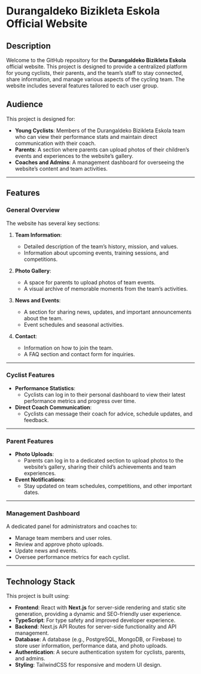 # Durangaldeko Bizikleta Eskola Official Website

## Description

Welcome to the GitHub repository for the **Durangaldeko Bizikleta Eskola** official website. This project is designed to provide a centralized platform for young cyclists, their parents, and the team’s staff to stay connected, share information, and manage various aspects of the cycling team. The website includes several features tailored to each user group.

## Audience

This project is designed for:

- **Young Cyclists**: Members of the Durangaldeko Bizikleta Eskola team who can view their performance stats and maintain direct communication with their coach.
- **Parents**: A section where parents can upload photos of their children’s events and experiences to the website’s gallery.
- **Coaches and Admins**: A management dashboard for overseeing the website’s content and team activities.

---

## Features

### General Overview
The website has several key sections:

1. **Team Information**:
   - Detailed description of the team’s history, mission, and values.
   - Information about upcoming events, training sessions, and competitions.

2. **Photo Gallery**:
   - A space for parents to upload photos of team events.
   - A visual archive of memorable moments from the team’s activities.

3. **News and Events**:
   - A section for sharing news, updates, and important announcements about the team.
   - Event schedules and seasonal activities.

4. **Contact**:
   - Information on how to join the team.
   - A FAQ section and contact form for inquiries.

---

### Cyclist Features
- **Performance Statistics**: 
  - Cyclists can log in to their personal dashboard to view their latest performance metrics and progress over time.
- **Direct Coach Communication**:
  - Cyclists can message their coach for advice, schedule updates, and feedback.

---

### Parent Features
- **Photo Uploads**: 
  - Parents can log in to a dedicated section to upload photos to the website’s gallery, sharing their child’s achievements and team experiences.
- **Event Notifications**:
  - Stay updated on team schedules, competitions, and other important dates.

---

### Management Dashboard
A dedicated panel for administrators and coaches to:
- Manage team members and user roles.
- Review and approve photo uploads.
- Update news and events.
- Oversee performance metrics for each cyclist.

---

## Technology Stack

This project is built using:

- **Frontend**: React with **Next.js** for server-side rendering and static site generation, providing a dynamic and SEO-friendly user experience.
- **TypeScript**: For type safety and improved developer experience.
- **Backend**: Next.js API Routes for server-side functionality and API management.
- **Database**: A database (e.g., PostgreSQL, MongoDB, or Firebase) to store user information, performance data, and photo uploads.
- **Authentication**: A secure authentication system for cyclists, parents, and admins.
- **Styling**: TailwindCSS for responsive and modern UI design.




